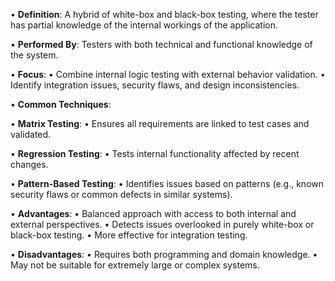 • **Definition**: A hybrid of white-box and black-box testing, where the tester has partial knowledge of the internal workings of the application.

• **Performed By**: Testers with both technical and functional knowledge of the system.

• **Focus**:
• Combine internal logic testing with external behavior validation.
• Identify integration issues, security flaws, and design inconsistencies.

• **Common Techniques**:

• **Matrix Testing**:
• Ensures all requirements are linked to test cases and validated.

• **Regression Testing**:
• Tests internal functionality affected by recent changes.

• **Pattern-Based Testing**:
• Identifies issues based on patterns (e.g., known security flaws or common defects in similar systems).

• **Advantages**:
• Balanced approach with access to both internal and external perspectives.
• Detects issues overlooked in purely white-box or black-box testing.
• More effective for integration testing.

• **Disadvantages**:
• Requires both programming and domain knowledge.
• May not be suitable for extremely large or complex systems.